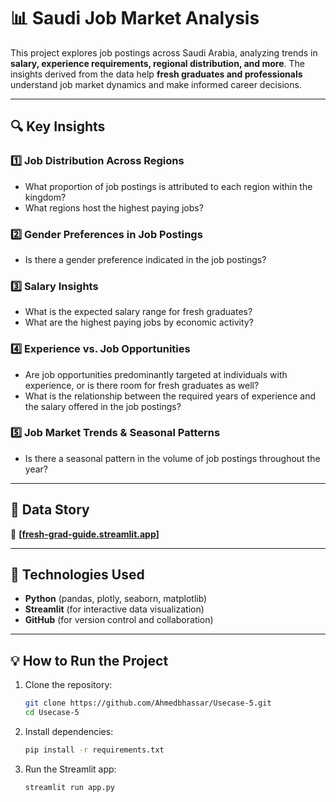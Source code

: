 # 📊 Saudi Job Market Analysis

This project explores job postings across Saudi Arabia, analyzing trends in **salary, experience requirements, regional distribution, and more**. The insights derived from the data help **fresh graduates and professionals** understand job market dynamics and make informed career decisions.

---

## 🔍 Key Insights

### 1️⃣ Job Distribution Across Regions
- What proportion of job postings is attributed to each region within the kingdom?
- What regions host the highest paying jobs?

### 2️⃣ Gender Preferences in Job Postings
- Is there a gender preference indicated in the job postings?

### 3️⃣ Salary Insights
- What is the expected salary range for fresh graduates?
- What are the highest paying jobs by economic activity?

### 4️⃣ Experience vs. Job Opportunities
- Are job opportunities predominantly targeted at individuals with experience, or is there room for fresh graduates as well?
- What is the relationship between the required years of experience and the salary offered in the job postings?

### 5️⃣ Job Market Trends & Seasonal Patterns
- Is there a seasonal pattern in the volume of job postings throughout the year?

---

## 📖 Data Story
📌 **[[fresh-grad-guide.streamlit.app](https://fresh-grad-guide.streamlit.app)]**

---

## 🚀 Technologies Used
- **Python** (pandas, plotly, seaborn, matplotlib)
- **Streamlit** (for interactive data visualization)
- **GitHub** (for version control and collaboration)

---

## 💡 How to Run the Project
1. Clone the repository:
   ```bash
   git clone https://github.com/Ahmedbhassar/Usecase-5.git
   cd Usecase-5
   ```
2. Install dependencies:
    ```bash
   pip install -r requirements.txt
   ```
3. Run the Streamlit app:
    ```bash
   streamlit run app.py
   ```
